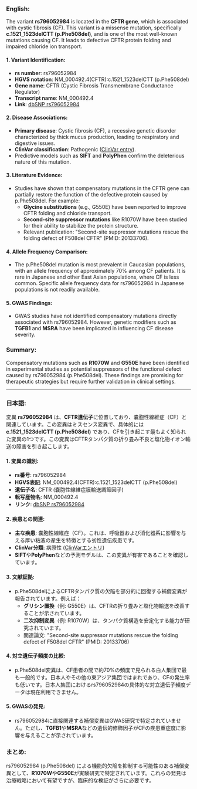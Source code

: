 ### English:
The variant **rs796052984** is located in the **CFTR gene**, which is associated with cystic fibrosis (CF). This variant is a missense mutation, specifically **c.1521_1523delCTT (p.Phe508del)**, and is one of the most well-known mutations causing CF. It leads to defective CFTR protein folding and impaired chloride ion transport.

#### 1. Variant Identification:
- **rs number**: rs796052984
- **HGVS notation**: NM_000492.4(CFTR):c.1521_1523delCTT (p.Phe508del)
- **Gene name**: CFTR (Cystic Fibrosis Transmembrane Conductance Regulator)
- **Transcript name**: NM_000492.4
- **Link**: [dbSNP rs796052984](https://www.ncbi.nlm.nih.gov/snp/rs796052984)

#### 2. Disease Associations:
- **Primary disease**: Cystic fibrosis (CF), a recessive genetic disorder characterized by thick mucus production, leading to respiratory and digestive issues.
- **ClinVar classification**: Pathogenic ([ClinVar entry](https://www.ncbi.nlm.nih.gov/clinvar/variation/7107/)).
- Predictive models such as **SIFT** and **PolyPhen** confirm the deleterious nature of this mutation.

#### 3. Literature Evidence:
- Studies have shown that compensatory mutations in the CFTR gene can partially restore the function of the defective protein caused by p.Phe508del. For example:
  - **Glycine substitutions** (e.g., G550E) have been reported to improve CFTR folding and chloride transport.
  - **Second-site suppressor mutations** like R1070W have been studied for their ability to stabilize the protein structure.
  - Relevant publication: "Second-site suppressor mutations rescue the folding defect of F508del CFTR" (PMID: 20133706).

#### 4. Allele Frequency Comparison:
- The p.Phe508del mutation is most prevalent in Caucasian populations, with an allele frequency of approximately 70% among CF patients. It is rare in Japanese and other East Asian populations, where CF is less common. Specific allele frequency data for rs796052984 in Japanese populations is not readily available.

#### 5. GWAS Findings:
- GWAS studies have not identified compensatory mutations directly associated with rs796052984. However, genetic modifiers such as **TGFB1** and **MSRA** have been implicated in influencing CF disease severity.

### Summary:
Compensatory mutations such as **R1070W** and **G550E** have been identified in experimental studies as potential suppressors of the functional defect caused by rs796052984 (p.Phe508del). These findings are promising for therapeutic strategies but require further validation in clinical settings.

---

### 日本語:
変異 **rs796052984** は、**CFTR遺伝子**に位置しており、嚢胞性線維症（CF）と関連しています。この変異はミスセンス変異で、具体的には **c.1521_1523delCTT (p.Phe508del)** であり、CFを引き起こす最もよく知られた変異の1つです。この変異はCFTRタンパク質の折り畳み不良と塩化物イオン輸送の障害を引き起こします。

#### 1. 変異の識別:
- **rs番号**: rs796052984
- **HGVS表記**: NM_000492.4(CFTR):c.1521_1523delCTT (p.Phe508del)
- **遺伝子名**: CFTR (嚢胞性線維症膜輸送調節因子)
- **転写産物名**: NM_000492.4
- **リンク**: [dbSNP rs796052984](https://www.ncbi.nlm.nih.gov/snp/rs796052984)

#### 2. 疾患との関連:
- **主な疾患**: 嚢胞性線維症（CF）。これは、呼吸器および消化器系に影響を与える厚い粘液の産生を特徴とする劣性遺伝疾患です。
- **ClinVar分類**: 病原性 ([ClinVarエントリ](https://www.ncbi.nlm.nih.gov/clinvar/variation/7107/))
- **SIFT**や**PolyPhen**などの予測モデルは、この変異が有害であることを確認しています。

#### 3. 文献証拠:
- p.Phe508delによるCFTRタンパク質の欠陥を部分的に回復する補償変異が報告されています。例えば：
  - **グリシン置換**（例: G550E）は、CFTRの折り畳みと塩化物輸送を改善することが示されています。
  - **二次抑制変異**（例: R1070W）は、タンパク質構造を安定化する能力が研究されています。
  - 関連論文: "Second-site suppressor mutations rescue the folding defect of F508del CFTR" (PMID: 20133706)

#### 4. 対立遺伝子頻度の比較:
- p.Phe508del変異は、CF患者の間で約70%の頻度で見られる白人集団で最も一般的です。日本人やその他の東アジア集団ではまれであり、CFの発生率も低いです。日本人集団におけるrs796052984の具体的な対立遺伝子頻度データは現在利用できません。

#### 5. GWASの発見:
- rs796052984に直接関連する補償変異はGWAS研究で特定されていません。ただし、**TGFB1**や**MSRA**などの遺伝的修飾因子がCFの疾患重症度に影響を与えることが示されています。

### まとめ:
rs796052984 (p.Phe508del) による機能的欠陥を抑制する可能性のある補償変異として、**R1070W**や**G550E**が実験研究で特定されています。これらの発見は治療戦略において有望ですが、臨床的な検証がさらに必要です。